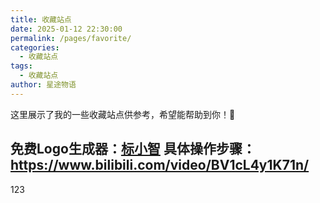 ```yaml
---
title: 收藏站点
date: 2025-01-12 22:30:00
permalink: /pages/favorite/
categories:
  - 收藏站点
tags:
  - 收藏站点
author: 星途物语
---
```

这里展示了我的一些收藏站点供参考，希望能帮助到你！🎅

免费Logo生成器：[标小智](https://www.logosc.cn/)
具体操作步骤：https://www.bilibili.com/video/BV1cL4y1K71n/
---
123